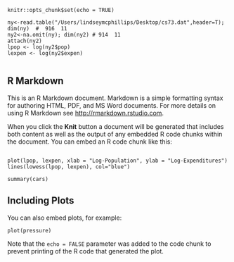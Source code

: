 
```{r setup, include=FALSE}
knitr::opts_chunk$set(echo = TRUE)

ny<-read.table("/Users/lindseymcphillips/Desktop/cs73.dat",header=T); dim(ny)  #  916  11
ny2<-na.omit(ny); dim(ny2) # 914  11
attach(ny2)
lpop <- log(ny2$pop)
lexpen <- log(ny2$expen)


```

## R Markdown

This is an R Markdown document. Markdown is a simple formatting syntax for authoring HTML, PDF, and MS Word documents. For more details on using R Markdown see <http://rmarkdown.rstudio.com>.

When you click the **Knit** button a document will be generated that includes both content as well as the output of any embedded R code chunks within the document. You can embed an R code chunk like this:

```{r}

plot(lpop, lexpen, xlab = "Log-Population", ylab = "Log-Expenditures")
lines(lowess(lpop, lexpen), col="blue")

```

```{r cars}
summary(cars)
```

## Including Plots

You can also embed plots, for example:

```{r pressure, echo=FALSE}
plot(pressure)
```

Note that the `echo = FALSE` parameter was added to the code chunk to prevent printing of the R code that generated the plot.
